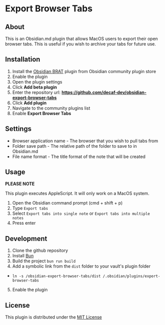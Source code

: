 # Export Browser Tabs

## About

This is an Obsidian.md plugin that allows MacOS users to export their open browser tabs. This is useful if you wish to archive your tabs for future use.

## Installation

1. Install the [Obsidian BRAT](https://github.com/TfTHacker/obsidian42-brat) plugin from Obsidian community plugin store
2. Enable the plugin
3. Open the plugin settings
4. Click **Add beta plugin**
5. Enter the repository url: **https://github.com/decaf-dev/obsidian-export-browser-tabs**
6. Click **Add plugin**
7. Navigate to the community plugins list
8. Enable **Export Browser Tabs**

## Settings

-   Browser application name - The browser that you wish to pull tabs from
-   Folder save path - The relative path of the folder to save to in Obsidian.md
-   File name format - The title format of the note that will be created

## Usage

**PLEASE NOTE**

This plugin executes AppleScript. It will only work on a MacOS system.

1. Open the Obsidian command prompt (cmd + shift + p)
2. Type `Export tabs`
3. Select `Export tabs into single note` or `Export tabs into multiple notes`
4. Press enter

## Development

1. Clone the github repository
2. Install [Bun](https://bun.sh)
3. Build the project `bun run build`
4. Add a symbolic link from the `dist` folder to your vault's plugin folder

-   `ln -s /obsidian-export-browser-tabs/dist /.obsidian/plugins/export-browser-tabs`

5. Enable the plugin

## License

This plugin is distributed under the [MIT License](https://github.com/decaf-dev/obsidian-export-browser-tabs/blob/master/LICENSE)
